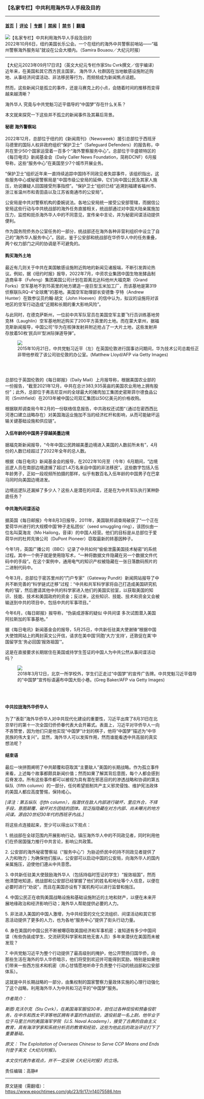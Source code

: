 ### 【名家专栏】中共利用海外华人手段及目的

---

#### [首页](../../../..?n14075586) &nbsp;|&nbsp; [评论](../../../../../epoch-comment?n14075586) &nbsp;|&nbsp; [专题](../../../../../epoch-special?n14075586) &nbsp;|&nbsp; [禁闻](../../../../../epoch-news?n14075586) &nbsp;|&nbsp; [禁书](../../../../../books?n14075586) &nbsp;|&nbsp; [翻墙](https://github.com/gfw-breaker/nogfw/blob/master/README.md?n14075586)


<div><img alt="【名家专栏】中共利用海外华人手段及目的" class="attachment-djy_600_400 size-djy_600_400 wp-post-image" src="https://i.epochtimes.com/assets/uploads/2023/09/id14075592-10062022-DSC03918-600x400.jpg"/>
<div class="caption">
 2022年10月6日，纽约美国长乐公会。一个在纽约的海外中共警察前哨站——“福州警察海外服务站”就设在公会大楼内。（Samira Bouaou／大纪元时报）
</div></div><hr/><div class="post_content" id="artbody" itemprop="articleBody">
 <!-- article content begin -->
 <p>
  【大纪元2023年09月17日讯】（英文大纪元专栏作家Stu Cvrk撰文／信宇编译）近年来，在美国和其它西方民主国家，
  <ok href="https://www.epochtimes.com/gb/tag/%E6%B5%B7%E5%A4%96%E5%8D%8E%E4%BA%BA.html">
   海外华人
  </ok>
  社群因在当地敏感设施附近购地、从事经济间谍活动、非法移民等行为，而频频成为新闻焦点话题。
 </p>
 <p>
  然而，这些新闻只是孤立的事件，还是马赛克上的小点，会随着时间的推移而变得越来越清晰？
 </p>
 <p>
  <ok href="https://www.epochtimes.com/gb/tag/%E6%B5%B7%E5%A4%96%E5%8D%8E%E4%BA%BA.html">
   海外华人
  </ok>
  究竟与中共党魁习近平倡导的“中国梦”存在什么关系？
 </p>
 <p>
  本文就来探究一下这些并不孤立的新闻事件及其幕后背景。
 </p>
 <h4>
  秘密
  <ok href="https://www.epochtimes.com/gb/tag/%E6%B5%B7%E5%A4%96%E8%AD%A6%E5%AF%9F%E7%AB%99.html">
   海外警察站
  </ok>
 </h4>
 <p>
  2022年12月，总部位于纽约的《新闻周刊》（Newsweek）援引总部位于西班牙马德里的国际人权非政府组织“保护卫士”（Safeguard Defenders）的报告称，中共在至少50个国家运营着一百多个“海外警察服务中心”。总部位于华盛顿特区的《每日电讯》新闻基金会（Daily Caller News Foundation，简称DCNF）6月报导称，这些“服务中心”在美国至少7个城市开展业务。
 </p>
 <p>
  “保护卫士”组织近年来一直持续追踪中国持不同政见者失踪事件，该组织指出，这些服务中心或秘密警察局是“中国市级公安局的延伸，它们向中国公民及其家人施压，劝说嫌疑人回国接受刑事指控”。“保护卫士”组织已经“追溯到福建省福州市、浙江省温州市和青田县以及江苏省南通市的公安局”。
 </p>
 <p>
  公安局是中共对警察机构的委婉说法。各地公安局统一接受公安部管辖，而据信公安局这些行动与中共统战部的海外任务直接相关，统战部通过对中国大陆亲属施加压力，监控和扼杀海外华人中的不同意见，宣传亲中言论，并为秘密间谍活动提供便利。
 </p>
 <p>
  作为国务院侨务办公室任务的一部分，统战部还在海外各种非营利组织中设立了自己的“海外华人服务中心”。因此，鉴于公安部和统战部在华侨华人中的任务重叠，两个权力部门之间的协调是不可避免的。
 </p>
 <h4>
  购买海外土地
 </h4>
 <p>
  最近有几则关于中共在美国敏感设施附近购地的新闻见诸报端，不断引发舆论热议。例如，据《纽约时报》报导，2022年7月，中资农业集团中国生物发酵品制造商阜丰（Fufeng）集团美国公司计划在距离北达科他州大福克斯（Grand Forks）空军基地不到15英里的地方建造一座巨型玉米加工厂，而该基地是第319侦察联队RQ-4“全球鹰”的基地。美国空军助理部长安德鲁‧亨特（Andrew Hunter）在致参议员约翰‧胡文（John Hoeven）的信中认为，拟议的设施将对该地区的空军行动造成“近期和长期的重大影响风险”。
 </p>
 <p>
  与此同时，在德克萨斯州，一位前中共军队官员在美国空军主要飞行员训练基地劳克林（Laughlin）空军基地附近购买了200平方英里的土地。而在蒙大拿州，据福克斯新闻报导，中国公司“华为在核弹发射井附近抢占了一大片土地，这些发射井存放着50枚‘民兵III’型洲际弹道导弹”。
 </p>
 <figure class="wp-caption aligncenter" style="width: 600px">
  <ok href=" https://www.theepochtimes.com/_next/image?url=https://img.theepochtimes.com/assets/uploads/2023/03/24/id5147477-GettyImages-493613754-1200x800.jpg&amp;w=1200&amp;q=75" rel="noreferrer noopener" target="_blank">
   <img class="" src="https://www.theepochtimes.com/_next/image?url=https://img.theepochtimes.com/assets/uploads/2023/03/24/id5147477-GettyImages-493613754-1200x800.jpg&amp;w=1200&amp;q=75"/>
  </ok>
  <br/><figcaption class="wp-caption-text">
   2015年10月21日，中共党魁习近平（左）在英国伦敦进行国事访问期间，华为技术公司总裁任正非带他参观了该公司驻伦敦的办公室。(Matthew Lloyd/AFP via Getty Images)
  </figcaption><br/>
 </figure><br/>
 <p>
  总部位于英国伦敦的《每日邮报》（Daily Mail）上月报导称，根据美国农业部的一份报告，“截至2021年12月，中共在总计383,935英亩的美国农业用地上拥有股份”；此外，总部位于弗吉尼亚州的全球最大的猪肉加工集团史密斯菲尔德食品公司（Smithfield）在2013年被中国公司双汇集团以50亿美元的价格收购。
 </p>
 <p>
  根据联邦调查局今年2月的一份联络信息报告，中共政权还试图“（通过在密西西比河港口建立战略存在）对美国海运业施加不当的经济杠杆和影响，从而可能破坏运输关键基础设施和供应链”。
 </p>
 <h4>
  入伍年龄的中国男子穿越美墨边境
 </h4>
 <p>
  据福克斯新闻报导，“今年中国公民跨越美墨边境进入美国的人数前所未有”，4月份的人数已经超过了2022年全年的总人数。
 </p>
 <p>
  根据《每日电讯》新闻基金会的报导，在2022年10月至（今年）6月期间，“边境巡逻人员在南部边境逮捕了超过1.4万名来自中国的非法移民”。这些数字包括入伍年龄男子，正如一段视频所拍摄的那样，似乎有数百名入伍年龄的中国男子在巴拿马同时向美国边境进发。
 </p>
 <p>
  边境巡逻队还漏掉了多少人？这些人是潜在的间谍，还是在为中共军队执行某种卧底任务？
 </p>
 <h4>
  中共海外间谍活动
 </h4>
 <p>
  据英国《每日邮报》今年8月3日报导，2011年，美国联邦调查局破获了“一个正在爱荷华州进行的大规模中国‘种子走私团伙’（seed smuggling ring），该团伙由一位名叫莫海龙（Mo Hailong，音译）的中国人经营。他们的目标是从总部位于爱荷华州的杜邦先锋公司（DuPont Pioneer）窃取最新的转基因种子。
 </p>
 <p>
  今年1月，英国广播公司（BBC）记录了中共如何“偷偷泄露美国技术秘密”的系统过程。其中一个例子就是使用隐写术，“一种将数据文件隐藏在另一个数据文件代码中的手段”。在这个案例中，通用电气的知识产权被隐藏在一张日落数码照片的二进制代码中。
 </p>
 <p>
  今年3月，总部位于密苏⾥州的“门户专家”（Gateway Pundit）新闻网站报导了中共不断完善的“科学链式迁移”过程：“中共和共军科学家将自己打造成美国研究机构的‘锚’，然后邀请其他中共的科学家进入他们的美国实验室，以获取美国的知识、技能、技术和美国政府的资金；反过来，这些知识、技能、技术和资金又会被输送到中共的项目中，包括中共的军事项目。”
 </p>
 <p>
  今年6月，《每日邮报》报导称，“伪装成游客的疑似
  <ok href="https://www.epochtimes.com/gb/tag/%E4%B8%AD%E5%85%B1%E9%97%B4%E8%B0%8D.html">
   中共间谍
  </ok>
  多次试图潜入美国阿拉斯加的军事基地。”
 </p>
 <p>
  据《每日电讯》新闻基金会的报导，5月25日，中共新任驻美大使谢锋“根据中国大使馆网站上的两封英文公开信，请求在美中国‘同胞’大力‘支持’，还敦促在美‘中国留学生’务必回国‘报效祖国’”。
 </p>
 <p>
  这是在直接要求长期居住在美国或持学生签证的中国人为中共公然从事间谍活动吗？
 </p>
 <figure class="wp-caption aligncenter" style="width: 594px">
  <ok href=" https://www.theepochtimes.com/_next/image?url=https://img.theepochtimes.com/assets/uploads/2021/08/14/GettyImages-930822146-china-propaganda-1200x800.jpg&amp;w=1200&amp;q=75" rel="noreferrer noopener" target="_blank">
   <img class="" src="https://www.theepochtimes.com/_next/image?url=https://img.theepochtimes.com/assets/uploads/2021/08/14/GettyImages-930822146-china-propaganda-1200x800.jpg&amp;w=1200&amp;q=75"/>
  </ok>
  <br/><figcaption class="wp-caption-text">
   2018年3月12日，北京一所学校外，学生们正走过“中国梦”的宣传广告牌。中共党魁习近平倡导的“中国梦”宣传标语遍布中国大街小巷。(Greg Baker/AFP via Getty Images)
  </figcaption><br/>
 </figure><br/>
 <h4>
  中共拉拢海外华侨华人
 </h4>
 <p>
  为了“表彰”海外华侨华人对中共现代化建设的重要性，习近平出席了8月31日在北京举行的第十一次全国归侨侨眷代表大会开幕式。表面上，习近平对华侨华人一向不吝赞誉，因为他们只是他实现“中国梦”计划的棋子，他将“中国梦”描述为“中华民族的伟大复兴”。显然，海外华人可以发挥作用，然而谁能看透中共高层的真实想法呢？
 </p>
 <h4>
  结束语
 </h4>
 <p>
  最后一块拼图阐明了中共颠覆和窃取其“主要敌人”美国的长期战略。作为孤立事件来看，上述每个故事都颇具新闻价值；然而如果了解其背后意图，每个人都会感到后脊发凉。所有这些事件都可以被视为具有潜在邪恶目的的渗透战略和协调的第五纵队（fifth column）的一部分，任何希望抵制共产主义邪灵侵蚀、维护宪法政体的美国人都应高度警惕，保持戒心。
 </p>
 <p>
  <em>
   [译注：第五纵队（fifth column），指潜伏在敌人内部进行破坏，里应外合，不择手段，意图颠覆、破坏对方团结的团体。现泛指隐藏在对方内部、尚未曝光的地方间谍。源自20世纪30年代的西班牙内战。]
  </em>
 </p>
 <p>
  将这些点连接起来，至少可以得出以下观点：
 </p>
 <p>
  1. 统战部在全球范围内开展影响行动，镇压海外华人中的不同政见者，同时利用他们在侨居国强力推行中共言论，影响公共政策。
 </p>
 <p>
  2. 公安部的海外秘密警察站（“服务中心”）为胁迫侨民中的持不同政见者提供了人力和物力；为确保他们服从，公安部可以启动中国的公安局，向海外华人的国内亲属施压，迫使他们遵从中共意愿。
 </p>
 <p>
  3. 中共新任驻美大使鼓励海外华人（包括持临时签证的学生）“报效祖国”，然而他清楚地知道，统战部和公安部已经掌握了他们的姓名和地址等个人信息，以便在必要时进行“劝说”，而且在美国亦设有下属机构可以进行监督和施压。
 </p>
 <p>
  4. 中国公民正在收购美国战略设施和基础设施附近的土地和财产，以便在未来开展地缘政治和经济影响行动；海外华人帮助提供必要的人力。
 </p>
 <p>
  5. 非法进入美国的中国人激增，为中共经营的文化交流组织、间谍活动和其它邪恶活动提供了更多的人力，也为各地“服务中心”提供了街头行动力量。
 </p>
 <p>
  6. 身在美国的中国公民不断被曝窃取美国经济和军事机密；谁知道有多少中国间谍（有些伪装成学生、交流研究科学家和其他无害人员）多年来潜伏在美国而未被发现？
 </p>
 <p>
  7. 中共党魁习近平为整个行动提供了最高级别的掩护，他公开赞扬归国华侨，向那些生活在海外的华人华侨暗示，他们将受到欢迎并可能得到奖励，特别是如果他们带来一些西方技术和机密（并心甘情愿地听命于负责整个行动的统战部和公安部体系）。
 </p>
 <p>
  这就是中共长期战略的一部分，由集权制的国家警察力量政体实施的心理行动强化了这个战略，利用海外华人为中共和习近平的“中国梦”服务。
 </p>
 <p>
  <em>
   作者简介：
  </em>
 </p>
 <p>
  <em>
   斯图‧克沃尔克（Stu Cvrk），在美国海军服役30年，担任过各种现役和预备役职务，在中东和西太平洋等地区拥有丰富的作战经验，退役前是一名上尉。他毕业于位于马里兰州的美国海军学院（U.S. Naval Academy），接受了古典的自由主义教育，具有海洋学家和系统分析员的教育和经验，这些为他此后的政治评论打下了重要基础。
  </em>
 </p>
 <p>
  <em>
   原文：
   <ok href="https://www.theepochtimes.com/opinion/the-exploitation-of-overseas-chinese-to-serve-ccp-means-and-ends-5485629">
    The Exploitation of Overseas Chinese to Serve CCP Means and Ends
   </ok>
   刊登于英文《大纪元时报》。
  </em>
 </p>
 <p>
  <em>
   本文仅代表作者观点，并不一定反映《大纪元时报》的立场。
  </em>
 </p>
 <p>
  责任编辑：高静#
 </p>
 <!-- article content end -->
 <div id="below_article_ad">
 </div>
</div>


---

原文链接（需翻墙）：https://www.epochtimes.com/gb/23/9/17/n14075586.htm